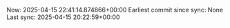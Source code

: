 Now: 2025-04-15 22:41:14.874866+00:00 Earliest commit since sync: None Last sync: 2025-04-15 20:22:59+00:00
